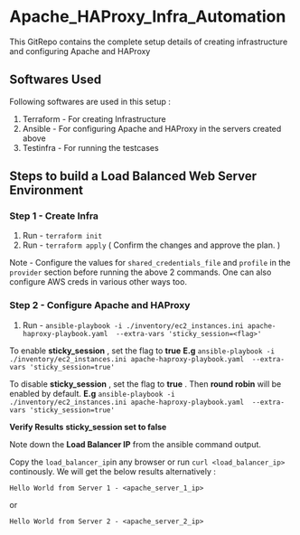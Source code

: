 # Apache_HAProxy_Infra_Automation
This GitRepo contains the complete setup details of creating infrastructure and configuring Apache and HAProxy

## Softwares Used  
Following softwares are used in this setup : 
1. Terraform - For creating Infrastructure
2. Ansible - For configuring Apache and HAProxy in the servers created above
3. Testinfra - For running the testcases

## Steps to build a Load Balanced Web Server Environment
### Step 1 - Create Infra
1. Run - `terraform init`
2. Run - `terraform apply` ( Confirm the changes and approve the plan. )

Note - Configure the values for `shared_credentials_file` and `profile` in the `provider` section before running the above 2 commands. One can also configure AWS creds in various other ways too. 

### Step 2 - Configure Apache and HAProxy

1. Run - `ansible-playbook -i ./inventory/ec2_instances.ini apache-haproxy-playbook.yaml  --extra-vars 'sticky_session=<flag>'`


To enable **sticky_session** , set the flag to **true**
**E.g** `ansible-playbook -i ./inventory/ec2_instances.ini apache-haproxy-playbook.yaml  --extra-vars 'sticky_session=true'`

To disable **sticky_session** , set the flag to **true** . Then **round robin** will be enabled by default. 
**E.g** `ansible-playbook -i ./inventory/ec2_instances.ini apache-haproxy-playbook.yaml  --extra-vars 'sticky_session=true'`

**Verify Results**
**sticky_session set to false**

Note down the **Load Balancer IP** from the ansible command output.

Copy the `load_balancer_ip`in any browser or run `curl <load_balancer_ip>` continously. We will get the below results alternatively : 

`Hello World from Server 1 - <apache_server_1_ip>`

or

`Hello World from Server 2 - <apache_server_2_ip>`
